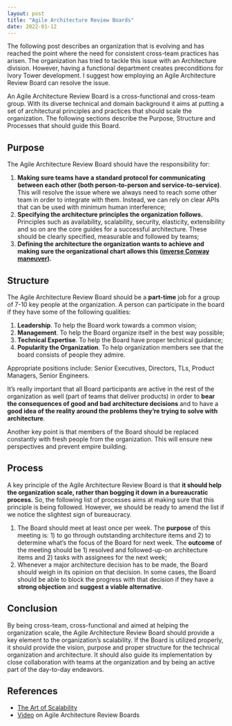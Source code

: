 ```yaml
---
layout: post
title: "Agile Architecture Review Boards"
date: 2022-01-12
---
```


The following post describes an organization that is evolving and has reached the point where the need for consistent cross-team practices has arisen. The organization has tried to tackle this issue with an Architecture division. However, having a functional department creates preconditions for Ivory Tower development. I suggest how employing an Agile Architecture Review Board can resolve the issue.

An Agile Architecture Review Board is a cross-functional and cross-team group.  With its diverse technical and domain background it aims at putting a set of architectural principles and practices that should scale the organization. The following sections describe the Purpose, Structure and Processes that should guide this Board.

<!--more-->

## Purpose

The Agile Architecture Review Board should have the responsibility for:

1. **Making sure teams have a standard protocol for communicating between each other (both person-to-person and service-to-service)**. This will resolve the issue where we always need to reach some other team in order to integrate with them. Instead, we can rely on clear APIs that can be used with minimum human interference;
2. **Specifying the architecture principles the organization follows.** Principles such as availability, scalability, security, elasticity, extensibility and so on are the core guides for a successful architecture. These should be clearly specified, measurable and followed by teams;
3. **Defining the architecture the organization wants to achieve and making sure the organizational chart allows this ([inverse Conway maneuver](https://www.thoughtworks.com/radar/techniques/inverse-conway-maneuver)).**

## Structure

The Agile Architecture Review Board should be a **part-time** job for a group of 7-10 key people at the organization. A person can participate in the board if they have some of the following qualities:

1. **Leadership**. To help the Board work towards a common vision;
2. **Management**. To help the Board organize itself in the best way possible;
3. **Technical Expertise**. To help the Board have proper technical guidance;
4. **Popularity the Organization**. To help organization members see that the board consists of people they admire.

Appropriate positions include: Senior Executives, Directors, TLs, Product Managers, Senior Engineers.

It’s really important that all Board participants are active in the rest of the organization as well (part of teams that deliver products) in order to **bear the consequences of good and bad architecture decisions** and to have a **good idea of the reality around the problems they’re trying to solve with architecture**.

Another key point is that members of the Board should be replaced constantly with fresh people from the organization. This will ensure new perspectives and prevent empire building.

## Process

A key principle of the Agile Architecture Review Board is that **it should help the organization scale, rather than bogging it down in a bureaucratic process.** So, the following list of processes aims at making sure that this principle is being followed. However, we should be ready to amend the list if we notice the slightest sign of bureaucracy.

1. The Board should meet at least once per week. The **purpose** of this meeting is: 1) to go through outstanding architecture items and 2) to determine what’s the focus of the Board for next week. The **outcome** of the meeting should be 1) resolved and followed-up-on architecture items and 2) tasks with assignees for the next week;
2. Whenever a major architecture decision has to be made, the Board should weigh in its opinion on that decision. In some cases, the Board should be able to block the progress with that decision if they have a **strong objection** and **suggest a viable alternative**.

## Conclusion

By being cross-team, cross-functional and aimed at helping the organization scale, the Agile Architecture Review Board should provide a key element to the organization’s scalability. If the Board is utilized properly, it should provide the vision, purpose and proper structure for the technical organization and architecture. It should also guide its implementation by close collaboration with teams at the organization and by being an active part of the day-to-day endeavors.

## References

* [The Art of Scalability](https://akfpartners.com/books/the-art-of-scalability)
* [Video](https://www.youtube.com/watch?v=dNrF1tZf4Lk) on Agile Architecture Review Boards
